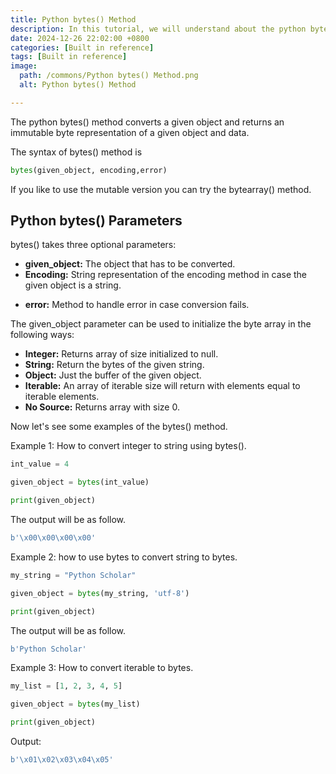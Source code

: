 ```yaml
---
title: Python bytes() Method 
description: In this tutorial, we will understand about the python bytes() method and its uses.
date: 2024-12-26 22:02:00 +0800
categories: [Built in reference]
tags: [Built in reference]
image:
  path: /commons/Python bytes() Method.png
  alt: Python bytes() Method 

---
```



The python bytes() method converts a given object and returns an immutable byte representation of a given object and data.

The syntax of bytes() method is

```python
bytes(given_object, encoding,error)
```

If you like to use the mutable version you can try the bytearray() method.

## Python bytes() Parameters

<script type="text/javascript">
	atOptions = {
		'key' : 'f934c5057f4cfe34762901514605d248',
		'format' : 'iframe',
		'height' : 180,
		'width' : 800,
		'params' : {}
	};
</script>
<script type="text/javascript" src="//www.highperformanceformat.com/f934c5057f4cfe34762901514605d248/invoke.js"></script>
bytes() takes three optional parameters:

<script type="text/javascript">
	atOptions = {
		'key' : 'f934c5057f4cfe34762901514605d248',
		'format' : 'iframe',
		'height' : 180,
		'width' : 800,
		'params' : {}
	};
</script>
<script type="text/javascript" src="//www.highperformanceformat.com/f934c5057f4cfe34762901514605d248/invoke.js"></script>
* **given\_object:** The object that has to be converted.  
* **Encoding:** String representation of the encoding method in case the given object is a string.  
<script type="text/javascript">
	atOptions = {
		'key' : 'f934c5057f4cfe34762901514605d248',
		'format' : 'iframe',
		'height' : 180,
		'width' : 800,
		'params' : {}
	};
</script>
<script type="text/javascript" src="//www.highperformanceformat.com/f934c5057f4cfe34762901514605d248/invoke.js"></script>
* **error:** Method to handle error in case conversion fails.

The given\_object parameter can be used to initialize the byte array in the following ways:

* **Integer:** Returns array of size initialized to null.  
* **String:** Return the bytes of the given string.  
* **Object:** Just the buffer of the given object.   
* **Iterable:** An array of iterable size will return with elements equal to iterable elements.  
* **No Source:** Returns array with size 0\.

Now let's see some examples of the bytes() method.

Example 1: How to convert integer to string using bytes().

```python
int_value = 4

given_object = bytes(int_value)

print(given_object)
```

The output will be as follow.

```python
b'\x00\x00\x00\x00'
```

Example 2: how to use bytes to convert string to bytes.

```python
my_string = "Python Scholar"

given_object = bytes(my_string, 'utf-8')

print(given_object)
```

The output will be as follow.

```python
b'Python Scholar'

```

Example 3: How to convert iterable to bytes.

```python
my_list = [1, 2, 3, 4, 5]

given_object = bytes(my_list)

print(given_object)
```

Output:

```python
b'\x01\x02\x03\x04\x05'
```

